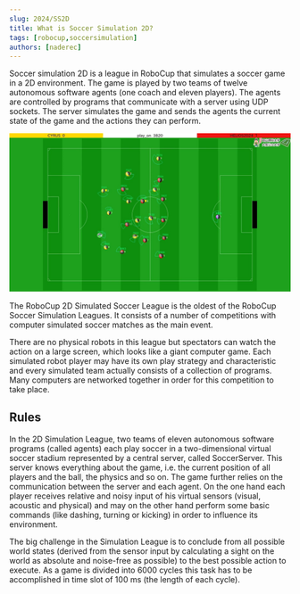 ```yaml
---
slug: 2024/SS2D
title: What is Soccer Simulation 2D?
tags: [robocup,soccersimulation]
authors: [naderec]
---
```


Soccer simulation 2D is a league in RoboCup that simulates a soccer game in a 2D environment. The game is played by two teams of twelve autonomous software agents (one coach and eleven players). The agents are controlled by programs that communicate with a server using UDP sockets. The server simulates the game and sends the agents the current state of the game and the actions they can perform.
<!-- truncate -->

![Soccer Simulation 2D](./ss2d.png)

The RoboCup 2D Simulated Soccer League is the oldest of the RoboCup Soccer Simulation Leagues. It consists of a number of competitions with computer simulated soccer matches as the main event.

There are no physical robots in this league but spectators can watch the action on a large screen, which looks like a giant computer game. Each simulated robot player may have its own play strategy and characteristic and every simulated team actually consists of a collection of programs. Many computers are networked together in order for this competition to take place.

## Rules
In the 2D Simulation League, two teams of eleven autonomous software programs (called agents) each play soccer in a two-dimensional virtual soccer stadium represented by a central server, called SoccerServer. This server knows everything about the game, i.e. the current position of all players and the ball, the physics and so on. The game further relies on the communication between the server and each agent. On the one hand each player receives relative and noisy input of his virtual sensors (visual, acoustic and physical) and may on the other hand perform some basic commands (like dashing, turning or kicking) in order to influence its environment.

The big challenge in the Simulation League is to conclude from all possible world states (derived from the sensor input by calculating a sight on the world as absolute and noise-free as possible) to the best possible action to execute. As a game is divided into 6000 cycles this task has to be accomplished in time slot of 100 ms (the length of each cycle).